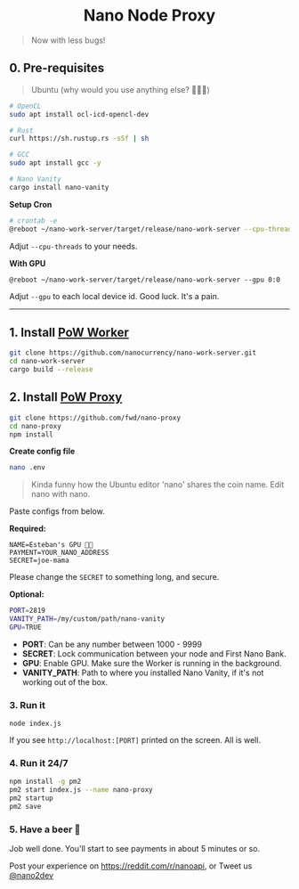 <h1 align="center">Nano Node Proxy</h1>

> Now with less bugs!

## 0. Pre-requisites

> Ubuntu (why would you use anything else? 💁🏽‍♂️)

```bash
# OpenCL
sudo apt install ocl-icd-opencl-dev 

# Rust
curl https://sh.rustup.rs -sSf | sh

# GCC
sudo apt install gcc -y

# Nano Vanity
cargo install nano-vanity
```

**Setup Cron**

```bash
# crontab -e
@reboot ~/nano-work-server/target/release/nano-work-server --cpu-threads 4
```

Adjut ```--cpu-threads``` to your needs.

**With GPU**

```
@reboot ~/nano-work-server/target/release/nano-work-server --gpu 0:0
```

Adjut ```--gpu``` to each local device id. Good luck. It's a pain.

---

## 1. Install [PoW Worker](https://github.com/nanocurrency/nano-work-server)

```bash
git clone https://github.com/nanocurrency/nano-work-server.git
cd nano-work-server
cargo build --release
```

## 2. Install [PoW Proxy](https://github.com/fwd/nano-proxy)

```bash
git clone https://github.com/fwd/nano-proxy
cd nano-proxy
npm install
```

**Create config file**

```bash
nano .env
```

> Kinda funny how the Ubuntu editor 'nano' shares the coin name. Edit nano with nano.

Paste configs from below.

**Required:**
```
NAME=Esteban's GPU 💪🏽
PAYMENT=YOUR_NANO_ADDRESS
SECRET=joe-mama
```

Please change the ```SECRET``` to something long, and secure.

**Optional:**

```bash
PORT=2819
VANITY_PATH=/my/custom/path/nano-vanity
GPU=TRUE
```

- **PORT**: Can be any number between 1000 - 9999
- **SECRET**: Lock communication between your node and First Nano Bank. 
- **GPU**: Enable GPU. Make sure the Worker is running in the background.
- **VANITY_PATH**: Path to where you installed Nano Vanity, if it's not working out of the box.

### 3. Run it

```
node index.js
```

If you see ```http://localhost:[PORT]``` printed on the screen. All is well.


### 4. Run it 24/7

```bash
npm install -g pm2
pm2 start index.js --name nano-proxy
pm2 startup
pm2 save
```

### 5. Have a beer 🍺

Job well done. You'll start to see payments in about 5 minutes or so.

Post your experience on https://reddit.com/r/nanoapi, or Tweet us [@nano2dev](https://twitter.com/nano2dev)